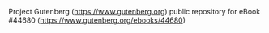 Project Gutenberg (https://www.gutenberg.org) public repository for eBook #44680 (https://www.gutenberg.org/ebooks/44680)
